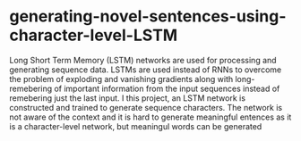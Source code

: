 # generating-novel-sentences-using-character-level-LSTM


Long Short Term Memory (LSTM) networks are used for processing and generating sequence data. LSTMs are used instead of RNNs to overcome the problem of exploding and vanishing gradients along with long-remebering of important information from the input sequences instead of remebering just the last input.
I this project, an LSTM network is constructed and trained to generate sequence characters. The network is not aware of the context and it is hard to generate meaningful entences as it is a character-level network, but meaningul words can be generated
